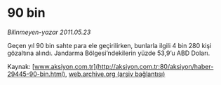 # 90 bin

*Bilinmeyen-yazar 2011.05.23*

<font class="agenda2NewsSpot">
 <p class="MsoNormal">
  Geçen yıl 90 bin sahte para ele geçirilirken, bunlarla ilgili 4 bin 280 kişi gözaltına alındı. Jandarma Bölgesi’ndekilerin yüzde 53,9’u ABD Doları.
 </p>
</font>
<font class="newsDetail">
</font>

Kaynak: [www.aksiyon.com.tr](http://aksiyon.com.tr:80/aksiyon/haber-29445-90-bin.html), [web.archive.org (arşiv bağlantısı)](http://web.archive.org/web/20110623013937/http://aksiyon.com.tr:80/aksiyon/haber-29445-90-bin.html)
